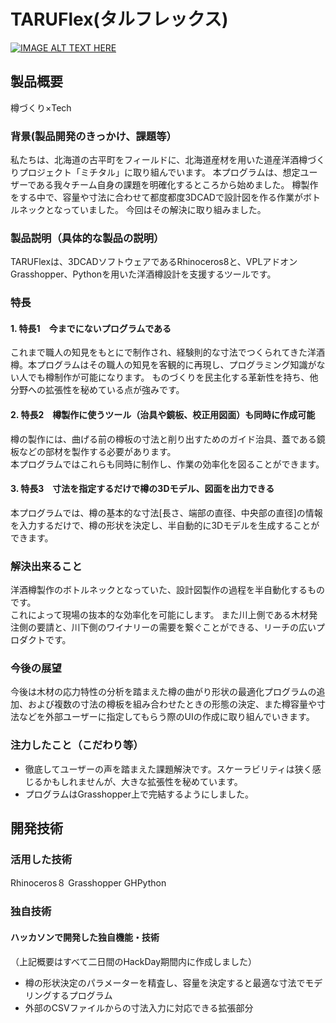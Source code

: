 # TARUFlex(タルフレックス)

[![IMAGE ALT TEXT HERE](https://jphacks.com/wp-content/uploads/2025/05/JPHACKS2025_ogp.jpg)](https://www.youtube.com/watch?v=lA9EluZugD8)

## 製品概要
樽づくり×Tech
### 背景(製品開発のきっかけ、課題等）
私たちは、北海道の古平町をフィールドに、北海道産材を用いた道産洋酒樽づくりプロジェクト「ミチタル」に取り組んでいます。 
本プログラムは、想定ユーザーである我々チーム自身の課題を明確化するところから始めました。
樽製作をする中で、容量や寸法に合わせて都度都度3DCADで設計図を作る作業がボトルネックとなっていました。
今回はその解決に取り組みました。
### 製品説明（具体的な製品の説明）
TARUFlexは、3DCADソフトウェアであるRhinoceros8と、VPLアドオンGrasshopper、Pythonを用いた洋酒樽設計を支援するツールです。
### 特長
#### 1. 特長1　今までにないプログラムである
これまで職人の知見をもとにで制作され、経験則的な寸法でつくられてきた洋酒樽。本プログラムはその職人の知見を客観的に再現し、プログラミング知識がない人でも樽制作が可能になります。
ものづくりを民主化する革新性を持ち、他分野への拡張性を秘めている点が強みです。
#### 2. 特長2　樽製作に使うツール（治具や鏡板、校正用図面）も同時に作成可能
樽の製作には、曲げる前の樽板の寸法と削り出すためのガイド治具、蓋である鏡板などの部材を製作する必要があります。  
本プログラムではこれらも同時に制作し、作業の効率化を図ることができます。
#### 3. 特長3　寸法を指定するだけで樽の3Dモデル、図面を出力できる
本プログラムでは、樽の基本的な寸法[長さ、端部の直径、中央部の直径]の情報を入力するだけで、樽の形状を決定し、半自動的に3Dモデルを生成することができます。
### 解決出来ること
洋酒樽製作のボトルネックとなっていた、設計図製作の過程を半自動化するものです。  
これによって現場の抜本的な効率化を可能にします。
また川上側である木材発注側の要請と、川下側のワイナリーの需要を繋ぐことができる、リーチの広いプロダクトです。

### 今後の展望
今後は木材の応力特性の分析を踏まえた樽の曲がり形状の最適化プログラムの追加、および複数の寸法の樽板を組み合わせたときの形態の決定、また樽容量や寸法などを外部ユーザーに指定してもらう際のUIの作成に取り組んでいきます。
### 注力したこと（こだわり等）
* 徹底してユーザーの声を踏まえた課題解決です。スケーラビリティは狭く感じるかもしれませんが、大きな拡張性を秘めています。
* プログラムはGrasshopper上で完結するようにしました。

## 開発技術
### 活用した技術
Rhinoceros８
Grasshopper
GHPython


### 独自技術
#### ハッカソンで開発した独自機能・技術
（上記概要はすべて二日間のHackDay期間内に作成しました）
* 樽の形状決定のパラメーターを精査し、容量を決定すると最適な寸法でモデリングするプログラム
* 外部のCSVファイルからの寸法入力に対応できる拡張部分
